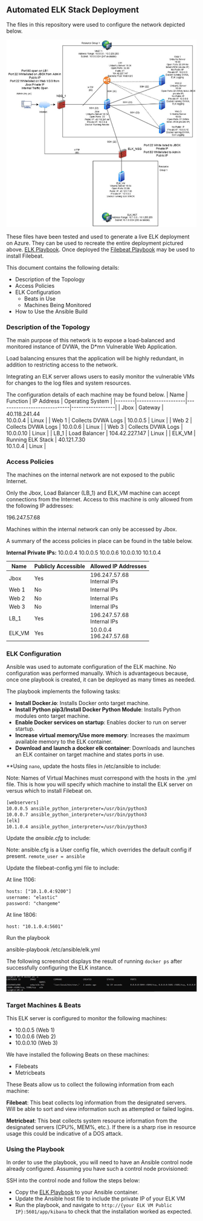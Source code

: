 ## Automated ELK Stack Deployment

The files in this repository were used to configure the network depicted below.

![alt text](https://raw.githubusercontent.com/gman223/gman223-UofT-Cybersec-Project1/main/Images/Network%20Map2.jpg "Network Map")

These files have been tested and used to generate a live ELK deployment on Azure. They can be used to recreate the entire deployment pictured above. [ELK Playbook](https://github.com/gman223/gman223-UofT-Cybersec-Project1/blob/main/Files/elk-playbook.yml). Once deployed the [Filebeat Playbook](https://github.com/gman223/gman223-UofT-Cybersec-Project1/blob/main/Files/filebeat-playbook.yml) may be used to install Filebeat.

This document contains the following details:
- Description of the Topology
- Access Policies
- ELK Configuration
  - Beats in Use
  - Machines Being Monitored
- How to Use the Ansible Build


### Description of the Topology

The main purpose of this network is to expose a load-balanced and monitored instance of DVWA, the D*mn Vulnerable Web Application.

Load balancing ensures that the application will be highly redundant, in addition to restricting access to the network.

Integrating an ELK server allows users to easily monitor the vulnerable VMs for changes to the log files and system resources.

The configuration details of each machine may be found below.
| Name   | Function           | IP Address                  | Operating System |
|--------|--------------------|-----------------------------|------------------|
| Jbox   | Gateway            | 40.118.241.44<br>10.0.0.4   | Linux            |
| Web 1  | Collects DVWA Logs | 10.0.0.5                    | Linux            |
| Web 2  | Collects DVWA Logs | 10.0.0.6                    | Linux            |
| Web 3  | Collects DVWA Logs | 10.0.0.10                   | Linux            |
| LB_1   | Load Balancer      | 104.42.227.147              | Linux            |
| ELK_VM | Running ELK Stack  | 40.121.7.30<br>10.1.0.4 | Linux            |

### Access Policies

The machines on the internal network are not exposed to the public Internet. 

Only the Jbox, Load Balancer (LB_1) and ELK_VM machine can accept connections from the Internet. Access to this machine is only allowed from the following IP addresses:

196.247.57.68

Machines within the internal network can only be accessed by Jbox.

A summary of the access policies in place can be found in the table below.

**Internal Private IPs:**
10.0.0.4
10.0.0.5
10.0.0.6
10.0.0.10
10.1.0.4

| Name   | Publicly Accessible | Allowed IP Addresses          |
|--------|---------------------|-------------------------------|
| Jbox   | Yes                 | 196.247.57.68<br>Internal IPs |
| Web 1  | No                  | Internal IPs                  |
| Web 2  | No                  | Internal IPs                  |
| Web 3  | No                  | Internal IPs                  |
| LB_1   | Yes                 | 196.247.57.68<br>Internal IPs |
| ELK_VM | Yes                 | 10.0.0.4 <br>196.247.57.68    |

### ELK Configuration

Ansible was used to automate configuration of the ELK machine. No configuration was performed manually. Which is advantageous because, once one playbook is created, it can be deployed as many times as needed.

The playbook implements the following tasks:
- **Install Docker.io**: Installs Docker onto target machine.
- **Install Python pip3/Install Docker Python Module**: Installs Python modules onto target machine.
- **Enable Docker services on startup**: Enables docker to run on server startup.
- **Increase virtual memory/Use more memory**: Increases the maximum available memory to the ELK container.
- **Download and launch a docker elk container**:  Downloads and launches an ELK container on target machine and states ports in use.

**Using `nano`, update the hosts files in /etc/ansible to include:

Note: Names of Virtual Machines must correspond with the hosts in the .yml file.
This is how you will specify which machine to install the ELK server on versus which to install Filebeat on.<br>
```
[webservers] 
10.0.0.5 ansible_python_interpreter=/usr/bin/python3
10.0.0.7 ansible_python_interpreter=/usr/bin/python3
[elk] 
10.1.0.4 ansible_python_interpreter=/usr/bin/python3
```

Update the *ansible.cfg* to include:

Note: ansible.cfg is a User config file, which overrides the default config if present.
`remote_user = ansible`

Update the filebeat-config.yml file to include:

At line 1106:<br>
```
hosts: ["10.1.0.4:9200"]
username: "elastic"
password: "changeme" 
```
At line 1806:
```
host: "10.1.0.4:5601"
```
Run the playbook

ansible-playbook /etc/ansible/elk.yml

The following screenshot displays the result of running `docker ps` after successfully configuring the ELK instance.

![ELK Instance](https://github.com/gman223/gman223-UofT-Cybersec-Project1/blob/main/Images/elk-running.JPG)

### Target Machines & Beats
This ELK server is configured to monitor the following machines:
- 10.0.0.5 (Web 1)
- 10.0.0.6 (Web 2)
- 10.0.0.10 (Web 3)

We have installed the following Beats on these machines:
- Filebeats
- Metricbeats

These Beats allow us to collect the following information from each machine:

**Filebeat**: This beat collects log information from the designated servers. Will be able to sort and view information such as attempted or failed logins.

**Metricbeat**: This beat collects system resource information from the designated servers (CPU%, MEM%, etc.). If there is a sharp rise in resource usage this could be indicative of a DOS attack.

### Using the Playbook
In order to use the playbook, you will need to have an Ansible control node already configured. Assuming you have such a control node provisioned: 

SSH into the control node and follow the steps below:
- Copy the [ELK Playbook](https://github.com/gman223/gman223-UofT-Cybersec-Project1/blob/main/Files/elk-playbook.yml) to your Ansible container.
- Update the Ansible host file to include the private IP of your ELK VM
- Run the playbook, and navigate to `http://{your ELK VM Public IP}:5601/app/kibana` to check that the installation worked as expected.


